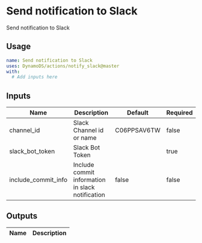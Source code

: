 <!-- ! This file is auto-generated. Please run ./utils/genereate_docs.sh notify_slack to regenerate it. -->
# Send notification to Slack

Send notification to Slack

## Usage

```yaml
name: Send notification to Slack
uses: DynamoDS/actions/notify_slack@master
with:
  # Add inputs here
```

## Inputs

Name | Description | Default | Required
-----|-------------|---------|---------
channel_id | Slack Channel id or name | C06PPSAV6TW | false
slack_bot_token | Slack Bot Token |  | true
include_commit_info | Include commit information in slack notification | false | false

## Outputs

Name | Description
-----|-----------

